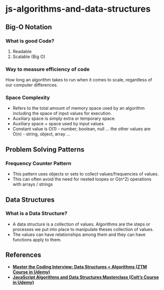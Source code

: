 # js-algorithms-and-data-structures

## Big-O Notation

### What is good Code?

1. Readable
2. Scalable (Big O)

### Way to measure efficiency of code

How long an algorithm takes to run when it comes to scale, regardless of our computer differences.

### Space Complexity

- Refers to the total amount of memory space used by an algorithm including the space of input values for execution.
- Auxiliary space is simply extra or temporary space.
- Auxiliary space + space used by input values
- Constant value is O(1) - number, boolean, null …
the other values are O(n) - string, object, array …

## Problem Solving Patterns

### Frequency Counter Pattern

- This pattern uses objects or sets to collect values/frequencies of values.
- This can often avoid the need for nested loopes or O(n^2) operations with arrays / strings

## Data Structures

### What is a Data Structure?

- A data structure is a collection of values. Algorithms are the steps or processes we put into place to manipulate theses collection of values.
- The values can have relationships among them and they can have functions apply to them.

## References

- **[Master the Coding Interview: Data Structures + Algorithms (ZTM Course in Udemy)](https://www.udemy.com/course/master-the-coding-interview-data-structures-algorithms/)**
- **[JavaScript Algorithms and Data Structures Masterclass (Colt’s Course in Udemy)](https://www.udemy.com/course/js-algorithms-and-data-structures-masterclass)**
